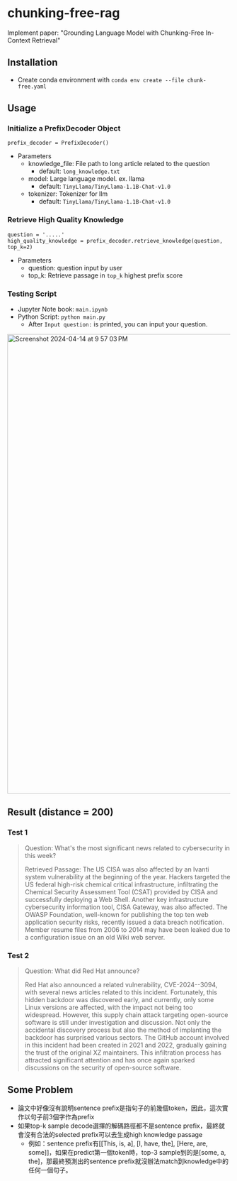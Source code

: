 # chunking-free-rag
Implement paper: "Grounding Language Model with Chunking-Free In-Context Retrieval"
## Installation
- Create conda environment with `conda env create --file chunk-free.yaml`
## Usage
### Initialize a PrefixDecoder Object
```python=
prefix_decoder = PrefixDecoder()
```
-  Parameters
    - knowledge_file: File path to long article related to the question
        - default: `long_knowledge.txt`
    - model: Large language model. ex. llama
        - default: `TinyLlama/TinyLlama-1.1B-Chat-v1.0` 
    - tokenizer: Tokenizer for llm
        - default: `TinyLlama/TinyLlama-1.1B-Chat-v1.0`
### Retrieve High Quality Knowledge
```python=
question = '.....'
high_quality_knowledge = prefix_decoder.retrieve_knowledge(question, top_k=2)
```
-  Parameters
    -  question: question input by user
    -  top_k: Retrieve passage in `top_k` highest prefix score
### Testing Script
- Jupyter Note book: `main.ipynb`
- Python Script: `python main.py`
    - After `Input question:` is printed, you can input your question.
<img width="1036" alt="Screenshot 2024-04-14 at 9 57 03 PM" src="https://github.com/ricky42613/chunking-free-rag/assets/49410953/71d50c2f-d978-4d28-b0e7-3c66ce4444c5">



## Result (distance = 200)
### Test 1
> Question: What\'s the most significant news related to cybersecurity in this week?
> 
> Retrieved Passage: The US CISA was also affected by an Ivanti system vulnerability at the beginning of the year. Hackers targeted the US federal high-risk chemical critical infrastructure, infiltrating the Chemical Security Assessment Tool (CSAT) provided by CISA and successfully deploying a Web Shell. Another key infrastructure cybersecurity information tool, CISA Gateway, was also affected. The OWASP Foundation, well-known for publishing the top ten web application security risks, recently issued a data breach notification. Member resume files from 2006 to 2014 may have been leaked due to a configuration issue on an old Wiki web server.
### Test 2
> Question: What did Red Hat announce?
> 
> Red Hat also announced a related vulnerability, CVE-2024--3094, with several news articles related to this incident. Fortunately, this hidden backdoor was discovered early, and currently, only some Linux versions are affected, with the impact not being too widespread. However, this supply chain attack targeting open-source software is still under investigation and discussion. Not only the accidental discovery process but also the method of implanting the backdoor has surprised various sectors. The GitHub account involved in this incident had been created in 2021 and 2022, gradually gaining the trust of the original XZ maintainers. This infiltration process has attracted significant attention and has once again sparked discussions on the security of open-source software.
## Some Problem
- 論文中好像沒有說明sentence prefix是指句子的前幾個token，因此，這次實作以句子前3個字作為prefix
- 如果top-k sample decode選擇的解碼路徑都不是sentence prefix，最終就會沒有合法的selected prefix可以去生成high knowledge passage
   - 例如：sentence prefix有[[This, is, a], [I, have, the], [Here, are, some]]，如果在predict第一個token時，top-3 sample到的是[some, a, the]，那最終預測出的sentence prefix就沒辦法match到knowledge中的任何一個句子。
